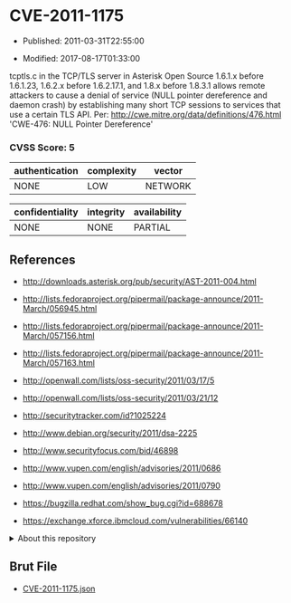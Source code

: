 # CVE-2011-1175

- Published: 2011-03-31T22:55:00

- Modified: 2017-08-17T01:33:00

tcptls.c in the TCP/TLS server in Asterisk Open Source 1.6.1.x before 1.6.1.23, 1.6.2.x before 1.6.2.17.1, and 1.8.x before 1.8.3.1 allows remote attackers to cause a denial of service (NULL pointer dereference and daemon crash) by establishing many short TCP sessions to services that use a certain TLS API. Per: http://cwe.mitre.org/data/definitions/476.html
'CWE-476: NULL Pointer Dereference'

### CVSS Score: **5**

| authentication | complexity | vector |
| --- | --- | --- |
| NONE | LOW | NETWORK |

| confidentiality | integrity | availability |
| --- | --- | --- |
| NONE | NONE | PARTIAL |

## References

* http://downloads.asterisk.org/pub/security/AST-2011-004.html

* http://lists.fedoraproject.org/pipermail/package-announce/2011-March/056945.html

* http://lists.fedoraproject.org/pipermail/package-announce/2011-March/057156.html

* http://lists.fedoraproject.org/pipermail/package-announce/2011-March/057163.html

* http://openwall.com/lists/oss-security/2011/03/17/5

* http://openwall.com/lists/oss-security/2011/03/21/12

* http://securitytracker.com/id?1025224

* http://www.debian.org/security/2011/dsa-2225

* http://www.securityfocus.com/bid/46898

* http://www.vupen.com/english/advisories/2011/0686

* http://www.vupen.com/english/advisories/2011/0790

* https://bugzilla.redhat.com/show_bug.cgi?id=688678

* https://exchange.xforce.ibmcloud.com/vulnerabilities/66140

<details>
<summary>About this repository</summary> 

  This repository is part of the project [Live Hack CVE](https://github.com/Live-Hack-CVE). Main website can be found [www.live-hack.org](https://www.live-hack.org) 
  
  Made by [Sn0wAlice](https://github.com/Sn0wAlice) for the people that care about security and need to have a feed of the latest CVEs. Hope you enjoy it, don't forget to star the repo and follow me on [Twitter](https://twitter.com/Sn0wAlice) and [Github](https://github.com/Sn0wAlice). And that is my [personnal website](https://www.alice-snow.me/)

  - [Home Page](https://github.com/Live-Hack-CVE)
  - [Framework](https://github.com/Live-Hack-CVE/cve-framework)
  - [CVE database](https://github.com/Live-Hack-CVE/full_database)
  - [Changelog](https://github.com/Live-Hack-CVE/Changelog)
</details>

## Brut File

* [CVE-2011-1175.json](https://raw.githubusercontent.com/Live-Hack-CVE/full_database/main/cves/2011/CVE-2011-1175.json)

